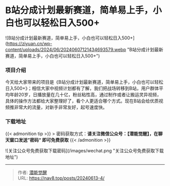 # B站分成计划最新赛道，简单易上手，小白也可以轻松日入500&#43;



![B站分成计划最新赛道，简单易上手，小白也可以轻松日入500&#43;](https://ziyuan.cn/wp-content/uploads/2024/06/20240607121434693579.webp &#34;B站分成计划最新赛道，简单易上手，小白也可以轻松日入500&#43;&#34;)
###  项目介绍

今天给大家带来的项目是《B站分成计划最新赛道，简单易上手，小白也可以轻松日入500&#43;》；相信大家中视频计划都有了解，我们把战场转移到B站，用户群体平均年龄20岁，日播放量在几十亿，粉丝粘性高，通过制作或者让搬运灵异视频，具体的操作方法都给大家整理好了，看个人更适合哪个方式。现在B站会给优质视频推非常大的流量，对新手非常友好，起号速度快。

### 下载地址




{{&lt; admonition tip &gt;}}
&gt; 密码获取方式：**请关注微信公众号：【潜能觉醒】，在聊天窗口发送”密码“ 即可免费获取**
{{&lt; /admonition &gt;}}


![关注公众号免费获取下载密码](/images/wechat.png &#34;关注公众号免费获取下载地址&#34;)


---

> 作者: [潜能觉醒](https://nav8.top)  
> URL: https://nav8.top/posts/20240613-4/  

